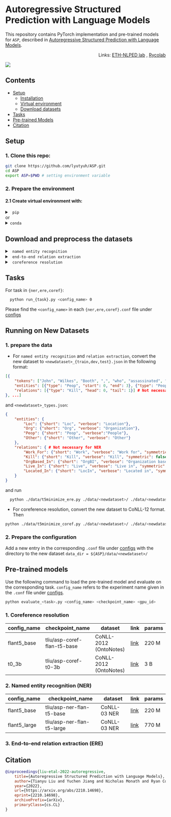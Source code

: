 # Autoregressive Structured Prediction with Language Models
This repository contains PyTorch implementation and pre-trained models for ``ASP``, described in [Autoregressive Structured Prediction with Language Models](https://arxiv.org/pdf/2210.14698.pdf).

<p align="right" width="100%"> Links: <a href="https://github.com/eth-nlped">ETH-NLPED lab</a> , <a href="https://github.com/rycolab">Rycolab</a>  </p>

![](./figs/illustration.gif)

## Contents
* [Setup](#Setup)
  * [Installation](#clone-this-repo)
  * [Virtual environment](#Prepare-the-environment)
  * [Download datasets](#Download-and-preprocess-the-datasets)
* [Tasks](#Tasks)
* [Pre-trained Models](#Pre-trained-Models)
* [Citation](#Citation)


## Setup

### 1. Clone this repo:
```bash
git clone https://github.com/lyutyuh/ASP.git
cd ASP
export ASP=$PWD # setting environment variable
```
### 2. Prepare the environment

#### 2.1 Create virtual environment with:
<details>
    <summary> <code> pip </code> </summary>

```bash
python -m venv <path_to_venv>/asp    # create a new environment (asp)
source <path_to_venv>/asp/bin/activate
pip install -r requirements.txt
```

</details> 
or

<details>
    <summary> <code>conda</code> </summary>

```bash
conda env create -f environment.yml    # create a new environment (asp)
```

</details>



## Download and preprocess the datasets


<details>
    <summary> <code> named entity recognition </code> </summary>
    
### CoNLL-03
```bash
  wget https://polybox.ethz.ch/index.php/s/bFf8vJBonIT7sr8/download -O ./data/conll03_ner.zip
  unzip ./data/conll03_ner.zip -d ./data
  rm ./data/conll03_ner.zip
  python ./data/conll03_ner/conll03_to_json.py
  python ./data/t5minimize_ner.py ./data/conll03_ner ./data/conll03_ner
```

### OntoNotes V5
Coming soon!
</details> 


<details>
    <summary> <code> end-to-end relation extraction </code> </summary>

### CoNLL-04

  ```bash
    wget https://polybox.ethz.ch/index.php/s/Lk44AwhOeDSeZTh/download -O ./data/conll04_ere.zip
    unzip ./data/conll04_ere.zip -d ./data
    rm ./data/conll04_ere.zip
    python ./data/t5minimize_ere.py ./data/conll04_ere/ ./data/conll04_ere
  ```

### ACE-05

ACE-05 is not a publically available dataset. Please follow https://github.com/luanyi/DyGIE/tree/master/preprocessing to obtain
the dataset json files ```{train,dev,test}.json``` and copy them to ```./data/ace05_ere/```.

Then:

  ```bash
    python ./data/ace05_ere/ace05_to_json.py
    python ./data/t5minimize_ere.py ./data/ace05_ere ./data/ace05_ere
  ```

</details> 


<details>
    <summary> <code> coreference resolution </code> </summary>

### CoNLL-12 (OntoNotes)

OntoNotes is not a publically available dataset. Please follow http://conll.cemantix.org/2012/data.html and https://catalog.ldc.upenn.edu/LDC2013T19 to obtain
the files ```{train,dev,test}.english.v4_gold_conll``` and copy them to ```./data/ontonotes_coref/```.

Then:

  ```bash
  python ./data/t5minimize_coref.py ./data/ontonotes_coref/ ./data/ontonotes_coref/
  ```

</details> 


## Tasks

For task in ```{ner,ere,coref}```:
```bash
  python run_{task}.py <config_name> 0 
```
Please find the ```<config_name>``` in each ```{ner,ere,coref}.conf``` file under [configs](configs)



## Running on New Datasets
### 1. prepare the data
* For `named entity recognition` and `relation extraction`,
convert the new dataset to `<newdataset>_{train,dev,test}.json` in the following format:
```json
[{
    "tokens": ["John", "Wilkes", "Booth", ",", "who", "assassinated", "President", "Lincoln", ",", "was", "an", "actor", "."], 
    "entities": [{"type": "Peop", "start": 0, "end": 3}, {"type": "Peop", "start": 6, "end": 8}], 
    "relations": [{"type": "Kill", "head": 0, "tail": 1}] # Not necessary for NER
}, ...]
```
and `<newdataset>_types.json`:

```json
{
    "entities": {
        "Loc": {"short": "Loc", "verbose": "Location"}, 
        "Org": {"short": "Org", "verbose": "Organization"}, 
        "Peop": {"short": "Peop", "verbose":"People"}, 
        "Other": {"short": "Other", "verbose": "Other"}
    }, 
    "relations": { # Not necessary for NER
        "Work_For": {"short": "Work", "verbose": "Work for", "symmetric": false}, 
        "Kill": {"short": "Kill", "verbose": "Kill", "symmetric": false}, 
        "OrgBased_In": {"short": "OrgBI", "verbose": "Organization based in", "symmetric": false}, 
        "Live_In": {"short": "Live", "verbose": "Live in", "symmetric": false}, 
        "Located_In": {"short": "LocIn", "verbose": "Located in", "symmetric": false}
    }
}
```


and run 
```bash
  python ./data/t5minimize_ere.py ./data/<newdataset>/ ./data/<newdataset>/
```


* For coreference resolution, convert the new dataset to CoNLL-12 format.
Then
```bash
python ./data/t5minimize_coref.py ./data/<newdataset>/ ./data/<newdataset>/
```

### 2. Prepare the configuration
Add a new entry in the corresponding `.conf` file under [configs](configs) with the directory to the new dataset `data_dir = ${ASP}/data/<newdataset>/`


## Pre-trained models
Use the following command to load the pre-trained model and evaluate on the corresponding task.
`config_name` refers to the experiment name given in the `.conf` file under [configs](configs).

```bash
python evaluate_<task>.py <config_name> <checkpoint_name> <gpu_id>
```

### 1. Coreference resolution
| config_name | checkpoint_name | dataset | link | params |
| ----------- | --------------- | ---- | ---- | ------ |
| flant5_base | tliu/asp-coref-flan-t5-base | CoNLL-2012 (OntoNotes) | [link](https://huggingface.co/tliu/asp-coref-flan-t5-base)  | 220 M |
| t0_3b       | tliu/asp-coref-t0-3b | CoNLL-2012 (OntoNotes)  | [link](https://huggingface.co/tliu/asp-coref-t0-3b) | 3 B |

### 2. Named entity recognition (NER)

| config_name | checkpoint_name |  dataset | link   | params |
| ----------- | --------------- | ---- | ---------  | ------ |
| flant5_base | tliu/asp-ner-flan-t5-base | CoNLL-03 NER | [link](https://huggingface.co/tliu/asp-ner-flan-t5-base)  | 220 M |
| flant5_large | tliu/asp-ner-flan-t5-large | CoNLL-03 NER | [link](https://huggingface.co/tliu/asp-ner-flan-t5-large)  | 770 M |

### 3. End-to-end relation extraction (ERE)


## Citation
```bibtex
@inproceedings{liu-etal-2022-autoregressive,
    title={Autoregressive Structured Prediction with Language Models},
    author={Tianyu Liu and Yuchen Jiang and Nicholas Monath and Ryan Cotterell and Mrinmaya Sachan},
    year={2022},
    url={https://arxiv.org/abs/2210.14698},
    eprint={2210.14698},
    archivePrefix={arXiv},
    primaryClass={cs.CL}
}
```